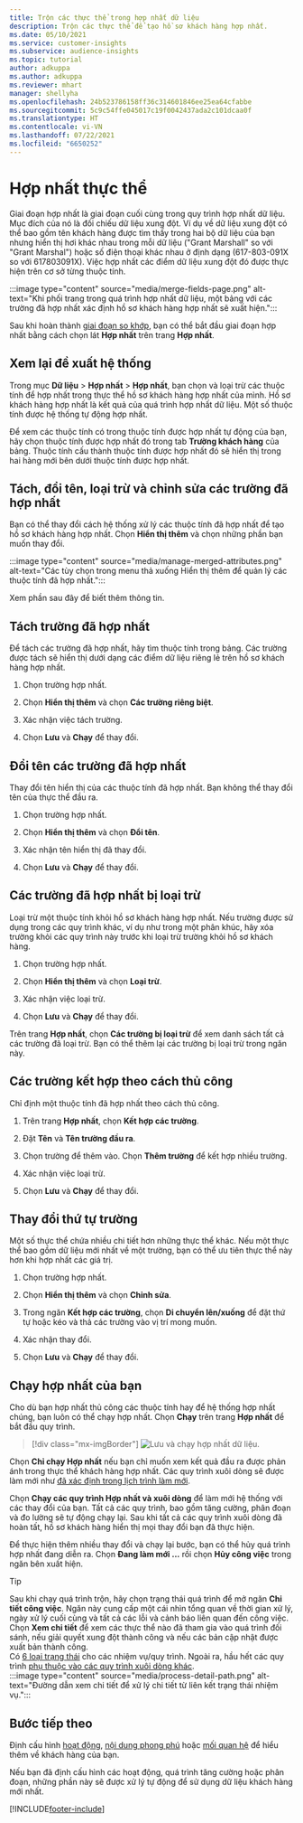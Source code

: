 ```yaml
---
title: Trộn các thực thể trong hợp nhất dữ liệu
description: Trộn các thực thể để tạo hồ sơ khách hàng hợp nhất.
ms.date: 05/10/2021
ms.service: customer-insights
ms.subservice: audience-insights
ms.topic: tutorial
author: adkuppa
ms.author: adkuppa
ms.reviewer: mhart
manager: shellyha
ms.openlocfilehash: 24b523786158ff36c314601846ee25ea64cfabbe
ms.sourcegitcommit: 5c9c54ffe045017c19f0042437ada2c101dcaa0f
ms.translationtype: HT
ms.contentlocale: vi-VN
ms.lasthandoff: 07/22/2021
ms.locfileid: "6650252"
---
```

# <a name="merge-entities"></a>Hợp nhất thực thể

Giai đoạn hợp nhất là giai đoạn cuối cùng trong quy trình hợp nhất dữ liệu. Mục đích của nó là đối chiếu dữ liệu xung đột. Ví dụ về dữ liệu xung đột có thể bao gồm tên khách hàng được tìm thấy trong hai bộ dữ liệu của bạn nhưng hiển thị hơi khác nhau trong mỗi dữ liệu ("Grant Marshall" so với "Grant Marshal") hoặc số điện thoại khác nhau ở định dạng (617-803-091X so với 617803091X). Việc hợp nhất các điểm dữ liệu xung đột đó được thực hiện trên cơ sở từng thuộc tính.

:::image type="content" source="media/merge-fields-page.png" alt-text="Khi phối trang trong quá trình hợp nhất dữ liệu, một bảng với các trường đã hợp nhất xác định hồ sơ khách hàng hợp nhất sẽ xuất hiện.":::

Sau khi hoàn thành [giai đoạn so khớp](match-entities.md), bạn có thể bắt đầu giai đoạn hợp nhất bằng cách chọn lát **Hợp nhất** trên trang **Hợp nhất**.

## <a name="review-system-recommendations"></a>Xem lại đề xuất hệ thống

Trong mục **Dữ liệu** > **Hợp nhất** > **Hợp nhất**, bạn chọn và loại trừ các thuộc tính để hợp nhất trong thực thể hồ sơ khách hàng hợp nhất của mình. Hồ sơ khách hàng hợp nhất là kết quả của quá trình hợp nhất dữ liệu. Một số thuộc tính được hệ thống tự động hợp nhất.

Để xem các thuộc tính có trong thuộc tính được hợp nhất tự động của bạn, hãy chọn thuộc tính được hợp nhất đó trong tab **Trường khách hàng** của bảng. Thuộc tính cấu thành thuộc tính được hợp nhất đó sẽ hiển thị trong hai hàng mới bên dưới thuộc tính được hợp nhất.

## <a name="separate-rename-exclude-and-edit-merged-fields"></a>Tách, đổi tên, loại trừ và chỉnh sửa các trường đã hợp nhất

Bạn có thể thay đổi cách hệ thống xử lý các thuộc tính đã hợp nhất để tạo hồ sơ khách hàng hợp nhất. Chọn **Hiển thị thêm** và chọn những phần bạn muốn thay đổi.

:::image type="content" source="media/manage-merged-attributes.png" alt-text="Các tùy chọn trong menu thả xuống Hiển thị thêm để quản lý các thuộc tính đã hợp nhất.":::

Xem phần sau đây để biết thêm thông tin.

## <a name="separate-merged-fields"></a>Tách trường đã hợp nhất

Để tách các trường đã hợp nhất, hãy tìm thuộc tính trong bảng. Các trường được tách sẽ hiển thị dưới dạng các điểm dữ liệu riêng lẻ trên hồ sơ khách hàng hợp nhất. 

1. Chọn trường hợp nhất.
  
1. Chọn **Hiển thị thêm** và chọn **Các trường riêng biệt**.
 
1. Xác nhận việc tách trường.

1. Chọn **Lưu** và **Chạy** để thay đổi.

## <a name="rename-merged-fields"></a>Đổi tên các trường đã hợp nhất

Thay đổi tên hiển thị của các thuộc tính đã hợp nhất. Bạn không thể thay đổi tên của thực thể đầu ra.

1. Chọn trường hợp nhất.
  
1. Chọn **Hiển thị thêm** và chọn **Đổi tên**.

1. Xác nhận tên hiển thị đã thay đổi. 

1. Chọn **Lưu** và **Chạy** để thay đổi.

## <a name="exclude-merged-fields"></a>Các trường đã hợp nhất bị loại trừ

Loại trừ một thuộc tính khỏi hồ sơ khách hàng hợp nhất. Nếu trường được sử dụng trong các quy trình khác, ví dụ như trong một phân khúc, hãy xóa trường khỏi các quy trình này trước khi loại trừ trường khỏi hồ sơ khách hàng. 

1. Chọn trường hợp nhất.
  
1. Chọn **Hiển thị thêm** và chọn **Loại trừ**.

1. Xác nhận việc loại trừ.

1. Chọn **Lưu** và **Chạy** để thay đổi. 

Trên trang **Hợp nhất**, chọn **Các trường bị loại trừ** để xem danh sách tất cả các trường đã loại trừ. Bạn có thể thêm lại các trường bị loại trừ trong ngăn này.

## <a name="manually-combine-fields"></a>Các trường kết hợp theo cách thủ công

Chỉ định một thuộc tính đã hợp nhất theo cách thủ công. 

1. Trên trang **Hợp nhất**, chọn **Kết hợp các trường**.

1. Đặt **Tên** và **Tên trường đầu ra**.

1. Chọn trường để thêm vào. Chọn **Thêm trường** để kết hợp nhiều trường.

1. Xác nhận việc loại trừ.

1. Chọn **Lưu** và **Chạy** để thay đổi. 

## <a name="change-the-order-of-fields"></a>Thay đổi thứ tự trường

Một số thực thể chứa nhiều chi tiết hơn những thực thể khác. Nếu một thực thể bao gồm dữ liệu mới nhất về một trường, bạn có thể ưu tiên thực thể này hơn khi hợp nhất các giá trị.

1. Chọn trường hợp nhất.
  
1. Chọn **Hiển thị thêm** và chọn **Chỉnh sửa**.

1. Trong ngăn **Kết hợp các trường**, chọn **Di chuyển lên/xuống** để đặt thứ tự hoặc kéo và thả các trường vào vị trí mong muốn.

1. Xác nhận thay đổi.

1. Chọn **Lưu** và **Chạy** để thay đổi.

## <a name="run-your-merge"></a>Chạy hợp nhất của bạn

Cho dù bạn hợp nhất thủ công các thuộc tính hay để hệ thống hợp nhất chúng, bạn luôn có thể chạy hợp nhất. Chọn **Chạy** trên trang **Hợp nhất** để bắt đầu quy trình.

> [!div class="mx-imgBorder"]
> ![Lưu và chạy hợp nhất dữ liệu.](media/configure-data-merge-save-run.png "Lưu và chạy hợp nhất dữ liệu")

Chọn **Chỉ chạy Hợp nhất** nếu bạn chỉ muốn xem kết quả đầu ra được phản ánh trong thực thể khách hàng hợp nhất. Các quy trình xuôi dòng sẽ được làm mới như [đã xác định trong lịch trình làm mới](system.md#schedule-tab).

Chọn **Chạy các quy trình Hợp nhất và xuôi dòng** để làm mới hệ thống với các thay đổi của bạn. Tất cả các quy trình, bao gồm tăng cường, phân đoạn và đo lường sẽ tự động chạy lại. Sau khi tất cả các quy trình xuôi dòng đã hoàn tất, hồ sơ khách hàng hiển thị mọi thay đổi bạn đã thực hiện.

Để thực hiện thêm nhiều thay đổi và chạy lại bước, bạn có thể hủy quá trình hợp nhất đang diễn ra. Chọn **Đang làm mới ...** rồi chọn **Hủy công việc**  trong ngăn bên xuất hiện.

> [!TIP]
> Sau khi chạy quá trình trộn, hãy chọn trạng thái quá trình để mở ngăn **Chi tiết công việc**. Ngăn này cung cấp một cái nhìn tổng quan về thời gian xử lý, ngày xử lý cuối cùng và tất cả các lỗi và cảnh báo liên quan đến công việc. Chọn **Xem chi tiết** để xem các thực thể nào đã tham gia vào quá trình đối sánh, nếu giải quyết xung đột thành công và nếu các bản cập nhật được xuất bản thành công.  
> Có [6 loại trạng thái](system.md#status-types) cho các nhiệm vụ/quy trình. Ngoài ra, hầu hết các quy trình [phụ thuộc vào các quy trình xuôi dòng khác](system.md#refresh-policies).  
> :::image type="content" source="media/process-detail-path.png" alt-text="Đường dẫn xem chi tiết để xử lý chi tiết từ liên kết trạng thái nhiệm vụ.":::

## <a name="next-step"></a>Bước tiếp theo

Định cấu hình [hoạt động](activities.md), [nội dung phong phú](enrichment-hub.md) hoặc [mối quan hệ](relationships.md) để hiểu thêm về khách hàng của bạn.

Nếu bạn đã định cấu hình các hoạt động, quá trình tăng cường hoặc phân đoạn, những phần này sẽ được xử lý tự động để sử dụng dữ liệu khách hàng mới nhất.

[!INCLUDE[footer-include](../includes/footer-banner.md)]
